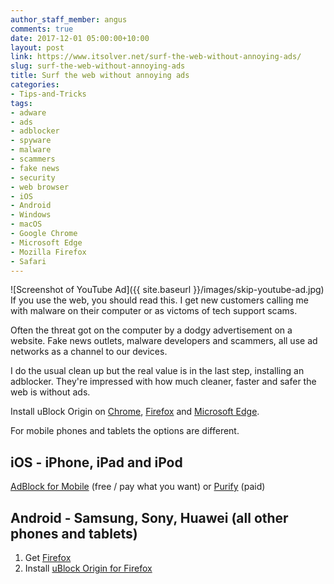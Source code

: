 ```yaml
---
author_staff_member: angus
comments: true
date: 2017-12-01 05:00:00+10:00
layout: post
link: https://www.itsolver.net/surf-the-web-without-annoying-ads/
slug: surf-the-web-without-annoying-ads
title: Surf the web without annoying ads
categories:
- Tips-and-Tricks
tags:
- adware
- ads
- adblocker
- spyware
- malware
- scammers
- fake news
- security
- web browser
- iOS
- Android
- Windows
- macOS
- Google Chrome
- Microsoft Edge
- Mozilla Firefox
- Safari
---
```

![Screenshot of YouTube Ad]({{ site.baseurl }}/images/skip-youtube-ad.jpg)
If you use the web, you should read this. I get new customers calling me with malware on their computer or as victoms of tech support scams. 

Often the threat got on the computer by a dodgy advertisement on a website. Fake news outlets, malware developers and scammers, all use ad networks as a channel to our devices.

I do the usual clean up but the real value is in the last step, installing an adblocker. They're impressed with how much cleaner, faster and safer the web is without ads.

Install uBlock Origin on [Chrome](https://chrome.google.com/webstore/detail/ublock-origin/cjpalhdlnbpafiamejdnhcphjbkeiagm), [Firefox](https://addons.mozilla.org/addon/ublock-origin/) and [Microsoft Edge](https://www.microsoft.com/store/p/app/9nblggh444l4).

For mobile phones and tablets the options are different. 

## iOS - iPhone, iPad and iPod
[AdBlock for Mobile](https://itunes.apple.com/au/app/adblock-for-mobile/id1036484810?mt=8) (free / pay what you want) or [Purify](https://itunes.apple.com/au/app/purify-block-ads-and-tracking-browse-in-peace/id1030156203?mt=8) (paid)

## Android - Samsung, Sony, Huawei (all other phones and tablets)
1. Get [Firefox](https://play.google.com/store/apps/details?id=org.mozilla.firefox)
2. Install [uBlock Origin for Firefox](https://addons.mozilla.org/en-US/android/addon/ublock-origin/)